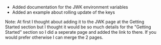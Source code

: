 - Added documentation for the JWK environment variables
- Added an example about rolling update of the keys

Note: At first I thought about adding it to the JWK page at the Getting Started section but I thought it would be so much details for the "Getting Started" section so I did a seperate page and added the link to there. If you would prefer otherwise I can merge the 2 pages.
